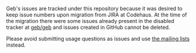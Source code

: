Geb's issues are tracked under this repository because it was desired to keep issue numbers upon migration from JIRA at Codehaus. 
At the time of the migration there were some issues already present in the disabled tracker at [geb/geb](http://github.com/geb/geb) and issues created in GitHub cannot be deleted.

Please avoid submitting usage questions as issues and use [the mailing lists](http://www.gebish.org/lists) instead.
